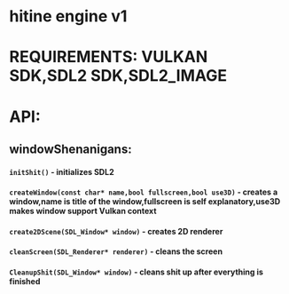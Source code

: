 # hitine engine v1

# REQUIREMENTS: VULKAN SDK,SDL2 SDK,SDL2_IMAGE

# API:

## windowShenanigans:
#### `initShit()` - initializes SDL2 
#### `createWindow(const char* name,bool fullscreen,bool use3D)` - creates a window,name is title of the window,fullscreen is self explanatory,use3D makes window support Vulkan context
#### `create2DScene(SDL_Window* window)` - creates 2D renderer
#### `cleanScreen(SDL_Renderer* renderer)` - cleans the screen
#### `CleanupShit(SDL_Window* window)` - cleans shit up after everything is finished
